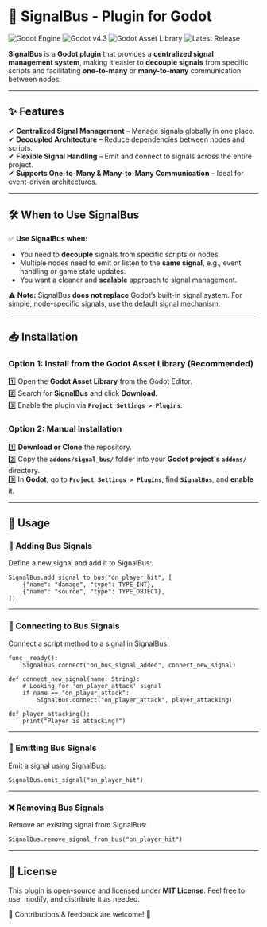# 🚦 SignalBus - Plugin for Godot

![Godot Engine](https://img.shields.io/badge/Made%20With-Godot%204-478cbf?style=for-the-badge&logo=godotengine&logoColor=white)
![Godot v4.3](https://img.shields.io/badge/Godot-v4.3-478cbf?style=for-the-badge&logo=godotengine&logoColor=white)
![Godot Asset Library](https://img.shields.io/badge/Available%20on-Godot%20Asset%20Library-blue?style=for-the-badge)
![Latest Release](https://img.shields.io/github/v/release/YOUR_USERNAME/SignalBus?style=for-the-badge)

**SignalBus** is a **Godot plugin** that provides a **centralized signal management system**, making it easier to **decouple signals** from specific scripts and facilitating **one-to-many** or **many-to-many** communication between nodes.

---

## ✨ Features
✔ **Centralized Signal Management** – Manage signals globally in one place.  
✔ **Decoupled Architecture** – Reduce dependencies between nodes and scripts.  
✔ **Flexible Signal Handling** – Emit and connect to signals across the entire project.  
✔ **Supports One-to-Many & Many-to-Many Communication** – Ideal for event-driven architectures.  

---

## 🛠 When to Use SignalBus
✅ **Use SignalBus when:**
- You need to **decouple** signals from specific scripts or nodes.
- Multiple nodes need to emit or listen to the **same signal**, e.g., event handling or game state updates.
- You want a cleaner and **scalable** approach to signal management.

⚠️ **Note:** SignalBus **does not replace** Godot’s built-in signal system. For simple, node-specific signals, use the default signal mechanism.

---

## 📥 Installation
### **Option 1: Install from the Godot Asset Library** (Recommended)  
1️⃣ Open the **Godot Asset Library** from the Godot Editor.  
2️⃣ Search for **SignalBus** and click **Download**.  
3️⃣ Enable the plugin via **`Project Settings > Plugins`**.  

### **Option 2: Manual Installation**  
1️⃣ **Download or Clone** the repository.  
2️⃣ Copy the **`addons/signal_bus/`** folder into your **Godot project's `addons/`** directory.  
3️⃣ In **Godot**, go to **`Project Settings > Plugins`**, find **`SignalBus`**, and **enable** it.  

---

## 🚀 Usage

### 📌 Adding Bus Signals
Define a new signal and add it to SignalBus:
```gdscript
SignalBus.add_signal_to_bus("on_player_hit", [
    {"name": "damage", "type": TYPE_INT},
    {"name": "source", "type": TYPE_OBJECT},
])
```

---

### 🔗 Connecting to Bus Signals
Connect a script method to a signal in SignalBus:
```gdscript
func _ready():
    SignalBus.connect("on_bus_signal_added", connect_new_signal)

def connect_new_signal(name: String):
    # Looking for 'on_player_attack' signal
    if name == "on_player_attack":
        SignalBus.connect("on_player_attack", player_attacking)

def player_attacking():
    print("Player is attacking!")
```

---

### 📢 Emitting Bus Signals
Emit a signal using SignalBus:
```gdscript
SignalBus.emit_signal("on_player_hit")
```

---

### ❌ Removing Bus Signals
Remove an existing signal from SignalBus:
```gdscript
SignalBus.remove_signal_from_bus("on_player_hit")
```

---

## 📝 License
This plugin is open-source and licensed under **MIT License**. Feel free to use, modify, and distribute it as needed.

📢 Contributions & feedback are welcome! 🚀
